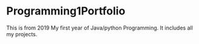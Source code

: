 # Programming1Portfolio
This is from 2019 My first year of Java/python Programming. It includes all my projects.
